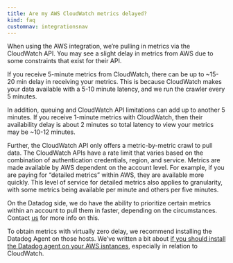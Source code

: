 ```yaml
---
title: Are my AWS CloudWatch metrics delayed?
kind: faq
customnav: integrationsnav
---
```


When using the AWS integration, we’re pulling in metrics via the CloudWatch API. You may see a slight delay in metrics from AWS due to some constraints that exist for their API.

If you receive 5-minute metrics from CloudWatch, there can be up to ~15-20 min delay in receiving your metrics. This is because CloudWatch makes your data available with a 5-10 minute latency, and we run the crawler every 5 minutes.

In addition, queuing and CloudWatch API limitations can add up to another 5 minutes. If you receive 1-minute metrics with CloudWatch, then their availability delay is about 2 minutes so total latency to view your metrics may be ~10-12 minutes.

Further, the CloudWatch API only offers a metric-by-metric crawl to pull data. The CloudWatch APIs have a rate limit that varies based on the combination of authentication credentials, region, and service. Metrics are made available by AWS dependent on the account level. For example, if you are paying for “detailed metrics” within AWS, they are available more quickly. This level of service for detailed metrics also applies to granularity, with some metrics being available per minute and others per five minutes.

On the Datadog side, we do have the ability to prioritize certain metrics within an account to pull them in faster, depending on the circumstances. Contact [us](/help) for more info on this.

To obtain metrics with virtually zero delay, we recommend installing the Datadog Agent on those hosts. We’ve written a bit about [if you should install the Datadog agent on your AWS isntances](/agent/faq/why-should-i-install-the-agent-on-my-aws-instances), especially in relation to CloudWatch.